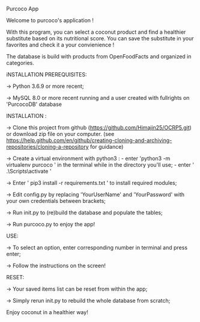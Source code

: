 Purcoco App

Welcome to purcoco's application !

With this program, you can select a coconut product and find a healthier substitute based on its nutritional score. You can save the substitute in your favorites and check it a your convienience !

The database is build with products from OpenFoodFacts and organized in categories.


iNSTALLATION PREREQUISITES:

-> Python 3.6.9 or more recent;

-> MySQL 8.0 or more recent running and a user created with fullrights on 'PurcocoDB' database


INSTALLATION :

-> Clone this project from github (https://github.com/Himajin25/OCRP5.git) or download zip file on your computer.
    (see https://help.github.com/en/github/creating-cloning-and-archiving-repositories/cloning-a-repository for guidance)

-> Create a virtual environment with python3 :
        - enter  'python3 -m virtualenv purcoco ' in the terminal while in the directory you'll use;
        - enter ' .\Scripts\activate '

-> Enter ' pip3 install -r requirements.txt ' to install required modules;

-> Edit config.py by replacing 'YourUserName' and 'YourPassword' with your own credentials between brackets;

-> Run init.py to (re)build the database and populate the tables;

-> Run purcoco.py to enjoy the app!


USE:

-> To select an option, enter corresponding number in terminal and press enter;

-> Follow the instructions on the screen!

RESET:

-> Your saved items list can be reset from within the app;

-> Simply rerun init.py to rebuild the whole database from scratch;




Enjoy coconut in a healthier way!